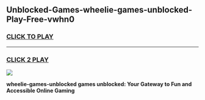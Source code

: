 
## Unblocked-Games-wheelie-games-unblocked-Play-Free-vwhn0
<h3>
<a href="https://premium76.site?title=wheelie-games-unblocked&ref=21A">CLICK TO PLAY</a></h3>
<hr>

<h3>
<a href="https://premium76.site?title=wheelie-games-unblocked&ref=21A">CLICK 2 PLAY</a>
  
</h3>

<a href="https://premium76.site?title=wheelie-games-unblocked&ref=21A"><img src="https://clearcache.store/games.png"></a>


**wheelie-games-unblocked games unblocked: Your Gateway to Fun and Accessible Online Gaming**
